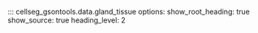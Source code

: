 ::: cellseg_gsontools.data.gland_tissue
    options:
      show_root_heading: true
      show_source: true
      heading_level: 2
